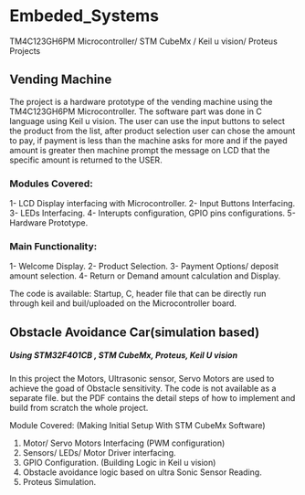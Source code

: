 # Embeded_Systems
TM4C123GH6PM Microcontroller/ STM CubeMx / Keil u vision/ Proteus Projects

## Vending Machine 

The project is a hardware prototype of the vending machine using the TM4C123GH6PM Microcontroller. The software part was done in C language using Keil u vision.
The user can use the input buttons to select the product from the list, after product selection user can chose the amount to pay, if payment is less than the machine 
asks for more and if the payed amount is greater then machine prompt the message on LCD that the specific amount is returned to the USER.

### Modules Covered:
1- LCD Display interfacing with Microcontroller.
2- Input Buttons Interfacing.
3- LEDs Interfacing.
4- Interupts configuration, GPIO pins configurations. 
5- Hardware Prototype.

### Main Functionality:
1- Welcome Display.
2- Product Selection.
3- Payment Options/ deposit amount selection.
4- Return or Demand amount calculation and Display.

The code is available: Startup, C, header file that can be directly run through keil and buil/uploaded on the Microcontroller board.


## Obstacle Avoidance Car(simulation based) 
##### Using STM32F401CB , STM CubeMx, Proteus, Keil U vision 
In this project the Motors, Ultrasonic sensor, Servo Motors are used to achieve the goad of Obstacle sensitivity. The code is not available as a separate file.
but the PDF contains the detail steps of how to implement and build from scratch the whole project.

Module Covered: 
(Making Initial Setup With STM CubeMx Software)
1. Motor/ Servo Motors Interfacing (PWM configuration)
2. Sensors/ LEDs/ Motor Driver interfacing.
3. GPIO Configuration.
(Building Logic in Keil u vision)
4. Obstacle avoidance logic based on ultra Sonic Sensor Reading.
5. Proteus Simulation.
